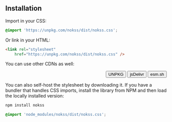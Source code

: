 <section>

# Installation

Import in your CSS:

```css
@import 'https://unpkg.com/nokss/dist/nokss.css';
```

Or link in your HTML:

```html
<link rel="stylesheet"
    href="https://unpkg.com/nokss/dist/nokss.css" />
```

You can use other CDNs as well:

<menu role="tablist" align="right">
  <button data-cdn="unpkg" aria-selected="true">UNPKG</button>
  <button data-cdn="jsdelivr">jsDelivr</button>
  <button data-cdn="esm">esm.sh</button>
</menu>

You can also self-host the stylesheet by downloading it. If you have a bundler that handles CSS imports, install
the library from NPM and then load the locally installed version:

```bash
npm install nokss
```
```css
@import 'node_modules/nokss/dist/nokss.css';
```

<script type="module" defer>
  import hljs from 'https://cdnjs.cloudflare.com/ajax/libs/highlight.js/11.7.0/es/highlight.min.js';

  const parent = document.scripts[document.scripts.length - 1].parentNode
  const [css, html] = Array.from(parent.querySelectorAll('code'))

  const cdns = {
    unpkg: 'https://unpkg.com/nokss/dist/nokss.css',
    jsdelivr: 'https://cdn.jsdelivr.net/npm/nokss/dist/nokss.css',
    esm: 'https://esm.sh/nokss/dist/nokss.css',
  }

  const menu = parent.querySelectorAll('[role="tablist"] button').forEach(btn => {
    btn.addEventListener('click', () => {
      css.innerHTML = hljs.highlight(`@import '${cdns[btn.dataset.cdn]}';`, {language: 'css'}).value
      html.innerHTML = hljs.highlight(`<link rel="stylesheet"\n\thref="${cdns[btn.dataset.cdn]}" />`, {language: 'html'}).value
    })
  })
</script>

</section>